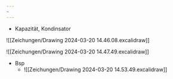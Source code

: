 ```yaml
---
~
---
```


- Kapazität, Kondinsator

![[Zeichungen/Drawing 2024-03-20 14.46.08.excalidraw]]


![[Zeichungen/Drawing 2024-03-20 14.47.49.excalidraw]]



- Bsp
	- ![[Zeichungen/Drawing 2024-03-20 14.53.49.excalidraw]]


